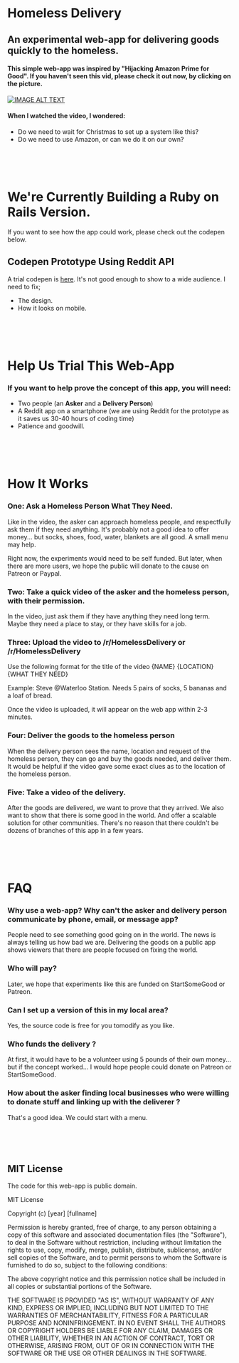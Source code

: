 # Homeless Delivery 

## An experimental web-app for delivering goods quickly to the homeless. 

#### This simple web-app was inspired by "Hijacking Amazon Prime for Good". If you haven't seen this vid, please check it out now, by clicking on the picture. 

[![IMAGE ALT TEXT](https://i.imgur.com/zydzS9B.png)](http://www.youtube.com/watch?v=8oKl_qDJHt4 "Video Title")

#### When I watched the video, I wondered:

- Do we need to wait for Christmas to set up a system like this?
- Do we need to use Amazon, or can we do it on our own?

<br/><br/><br/>

# We're Currently Building a Ruby on Rails Version. 

If you want to see how the app could work, please check out the codepen below. 


## Codepen Prototype Using Reddit API

A trial codepen is [here](https://codepen.io/Teeke/live/XWXqdLN). It's not good enough to show to a wide audience. I need to fix;

- The design. 
- How it looks on mobile.


<br/><br/><br/>

# Help Us Trial This Web-App

### If you want to help prove the concept of this app, you will need:

- Two people (an **Asker** and a **Delivery Person**)
- A Reddit app on a smartphone (we are using Reddit for the prototype as it saves us 30-40 hours of coding time)
- Patience and goodwill. 

<br/><br/><br/>

# How It Works

### One: Ask a Homeless Person What They Need. 

Like in the video, the asker can approach homeless people, and respectfully ask them if they need anything. It's probably not a good idea to offer money... but socks, shoes, food, water, blankets are all good. A small menu may help. 

Right now, the experiments would need to be self funded. But later, when there are more users, we hope the public will donate to the cause on Patreon or Paypal.  

### Two: Take a quick video of the asker and the homeless person, with their permission.

In the video, just ask them if they have anything they need long term. Maybe they need a place to stay, or they have skills for a job. 

### Three: Upload the video to /r/HomelessDelivery or /r/HomelessDelivery

Use the following format for the title of the video {NAME} {LOCATION} {WHAT THEY NEED}

Example: Steve @Waterloo Station. Needs 5 pairs of socks, 5 bananas and a loaf of bread. 

Once the video is uploaded, it will appear on the web app within 2-3 minutes. 

### Four: Deliver the goods to the homeless person

When the delivery person sees the name, location and request of the homeless person, they can go and buy the goods needed, and deliver them. It would be helpful if the video gave some exact clues as to the location of the homeless person.

### Five: Take a video of the delivery. 

After the goods are delivered, we want to prove that they arrived. We also want to show that there is some good in the world. And offer a scalable solution for other communities. There's no reason that there couldn't be dozens of branches of this app in a few years. 

<br/><br/><br/>

# FAQ

### Why use a web-app? Why can't the asker and delivery person communicate by phone, email, or message app?

People need to see something good going on in the world. The news is always telling us how bad we are. Delivering the goods on a public app shows viewers that there are people focused on fixing the world.

### Who will pay?

Later, we hope that experiments like this are funded on StartSomeGood or Patreon. 

### Can I set up a version of this in my local area?

Yes, the source code is free for you tomodify as you like. 

### Who funds the delivery ?

At first, it would have to be a volunteer using 5 pounds of their own money... but if the concept worked... I would hope people could donate on Patreon or StartSomeGood.

### How about the asker finding local businesses who were willing to donate stuff and linking up with the deliverer ?

That's a good idea. We could start with a menu. 

<br/><br/><br/>

## MIT License

The code for this web-app is public domain. 

MIT License

Copyright (c) [year] [fullname]

Permission is hereby granted, free of charge, to any person obtaining a copy
of this software and associated documentation files (the "Software"), to deal
in the Software without restriction, including without limitation the rights
to use, copy, modify, merge, publish, distribute, sublicense, and/or sell
copies of the Software, and to permit persons to whom the Software is
furnished to do so, subject to the following conditions:

The above copyright notice and this permission notice shall be included in all
copies or substantial portions of the Software.

THE SOFTWARE IS PROVIDED "AS IS", WITHOUT WARRANTY OF ANY KIND, EXPRESS OR
IMPLIED, INCLUDING BUT NOT LIMITED TO THE WARRANTIES OF MERCHANTABILITY,
FITNESS FOR A PARTICULAR PURPOSE AND NONINFRINGEMENT. IN NO EVENT SHALL THE
AUTHORS OR COPYRIGHT HOLDERS BE LIABLE FOR ANY CLAIM, DAMAGES OR OTHER
LIABILITY, WHETHER IN AN ACTION OF CONTRACT, TORT OR OTHERWISE, ARISING FROM,
OUT OF OR IN CONNECTION WITH THE SOFTWARE OR THE USE OR OTHER DEALINGS IN THE
SOFTWARE.




